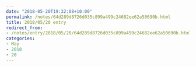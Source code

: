 ```yaml
---
date: "2018-05-20T19:32:08+10:00"
permalink: /notes/64d289d8726d035c899a499c24682ee62a50690b.html
title: 2018/05/20 entry
redirect_from:
- /notes/entry/2018/05/20/64d289d8726d035c899a499c24682ee62a50690b.html
categories:
- May
- 2018
- 20
---
```

